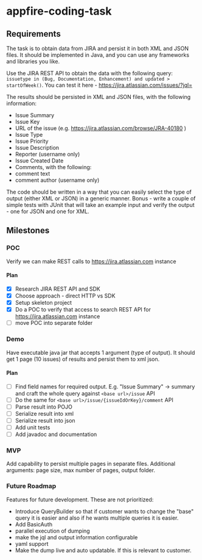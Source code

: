# appfire-coding-task
## Requirements
The task is to obtain data from JIRA and persist it in both XML and JSON files.
It should be implemented in Java, and you can use any frameworks and libraries you like.

Use the JIRA REST API to obtain the data with the following query:
`issuetype in (Bug, Documentation, Enhancement) and updated > startOfWeek()`.
You can test it here - https://jira.atlassian.com/issues/?jql=

The results should be persisted in XML and JSON files, with the following information:

- Issue Summary
- Issue Key
- URL of the issue (e.g. https://jira.atlassian.com/browse/JRA-40180 )
- Issue Type
- Issue Priority
- Issue Description
- Reporter (username only)
- Issue Created Date
- Comments, with the following:
- comment text
- comment author (username only)

The code should be written in a way that you can easily select the type of output (either XML or JSON) in a generic manner.
Bonus - write a couple of simple tests with JUnit that will take an example input and verify the output - one for JSON and one for XML.

## Milestones

### POC
Verify we can make REST calls to https://jira.atlassian.com instance
#### Plan
- [x] Research JIRA REST API and SDK
- [x] Choose approach - direct HTTP vs SDK
- [x] Setup skeleton project
- [x] Do a POC to verify that access to search REST API for https://jira.atlassian.com instance
- [ ] move POC into separate folder

### Demo
Have executable java jar that accepts 1 argument (type of output). It should get 1 page (10 issues) of results and persist them to xml json.
#### Plan
- [ ] Find field names for required output. E.g. "Issue Summary" -> summary and craft the whole query against `<base url>/issue` API
- [ ] Do the same for `<base url>/issue/{issueIdOrKey}/comment` API
- [ ] Parse result into POJO
- [ ] Serialize result into xml
- [ ] Serialize result into json
- [ ] Add unit tests
- [ ] Add javadoc and documentation

### MVP
Add capability to persist multiple pages in separate files. Additional arguments: page size, max number of pages, output folder.

### Future Roadmap
Features for future development. These are not prioritized:
- Introduce QueryBuilder so that if customer wants to change the "base" query it is easier and also if he wants multiple queries it is easier.
- Add BasicAuth
- parallel execution of dumping
- make the jql and output information configurable
- yaml support
- Make the dump live and auto updatable. If this is relevant to customer.